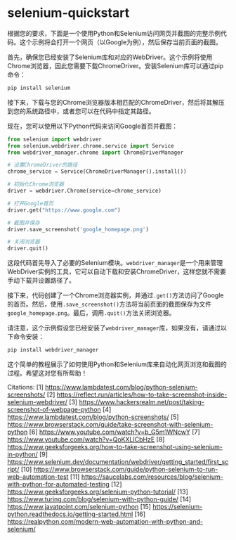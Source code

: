 # selenium-quickstart

根据您的要求，下面是一个使用Python和Selenium访问网页并截图的完整示例代码。这个示例将会打开一个网页（以Google为例），然后保存当前页面的截图。

首先，确保您已经安装了Selenium库和对应的WebDriver。这个示例将使用Chrome浏览器，因此您需要下载ChromeDriver。安装Selenium库可以通过pip命令：

```bash
pip install selenium
```

接下来，下载与您的Chrome浏览器版本相匹配的ChromeDriver，然后将其解压到您的系统路径中，或者您可以在代码中指定其路径。

现在，您可以使用以下Python代码来访问Google首页并截图：

```python
from selenium import webdriver
from selenium.webdriver.chrome.service import Service
from webdriver_manager.chrome import ChromeDriverManager

# 设置ChromeDriver的路径
chrome_service = Service(ChromeDriverManager().install())

# 初始化Chrome浏览器
driver = webdriver.Chrome(service=chrome_service)

# 打开Google首页
driver.get("https://www.google.com")

# 截图并保存
driver.save_screenshot('google_homepage.png')

# 关闭浏览器
driver.quit()
```

这段代码首先导入了必要的Selenium模块。`webdriver_manager`是一个用来管理WebDriver实例的工具，它可以自动下载和安装ChromeDriver，这样您就不需要手动下载并设置路径了。

接下来，代码创建了一个Chrome浏览器实例，并通过`.get()`方法访问了Google的首页。然后，使用`.save_screenshot()`方法将当前页面的截图保存为文件`google_homepage.png`。最后，调用`.quit()`方法关闭浏览器。

请注意，这个示例假设您已经安装了`webdriver_manager`库，如果没有，请通过以下命令安装：

```bash
pip install webdriver_manager
```

这个简单的教程展示了如何使用Python和Selenium库来自动化网页浏览和截图的过程。希望这对您有所帮助！

Citations:
[1] https://www.lambdatest.com/blog/python-selenium-screenshots/
[2] https://reflect.run/articles/how-to-take-screenshot-inside-selenium-webdriver/
[3] https://www.hackersrealm.net/post/taking-screenshot-of-webpage-python
[4] https://www.lambdatest.com/blog/python-screenshots/
[5] https://www.browserstack.com/guide/take-screenshot-with-selenium-python
[6] https://www.youtube.com/watch?v=b_G5m1WNcwY
[7] https://www.youtube.com/watch?v=QoKXLICbHzE
[8] https://www.geeksforgeeks.org/how-to-take-screenshot-using-selenium-in-python/
[9] https://www.selenium.dev/documentation/webdriver/getting_started/first_script/
[10] https://www.browserstack.com/guide/python-selenium-to-run-web-automation-test
[11] https://saucelabs.com/resources/blog/selenium-with-python-for-automated-testing
[12] https://www.geeksforgeeks.org/selenium-python-tutorial/
[13] https://www.turing.com/blog/selenium-with-python-guide/
[14] https://www.javatpoint.com/selenium-python
[15] https://selenium-python.readthedocs.io/getting-started.html
[16] https://realpython.com/modern-web-automation-with-python-and-selenium/
